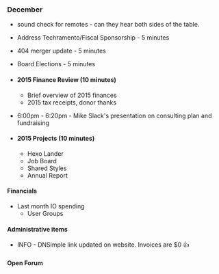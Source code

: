 ### December
* sound check for remotes - can they hear both sides of the table.

* Address Techramento/Fiscal Sponsorship - 5 minutes
* 404 merger update - 5 minutes
* Board Elections - 5 minutes

* #### 2015 Finance Review (10 minutes)
  * Brief overview of 2015 finances 
  * 2015 tax receipts, donor thanks


* 6:00pm - 6:20pm - Mike Slack's presentation on consulting plan and fundraising

* #### 2015 Projects (10 minutes)
  * Hexo Lander
  * Job Board
  * Shared Styles
  * Annual Report


#### Financials
* Last month IO spending
  * User Groups

#### Administrative items
* INFO - DNSimple link updated on website. Invoices are $0 :thumbsup:

#### Open Forum
